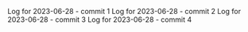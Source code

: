 Log for 2023-06-28 - commit 1
Log for 2023-06-28 - commit 2
Log for 2023-06-28 - commit 3
Log for 2023-06-28 - commit 4
